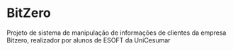 # BitZero
Projeto de sistema de manipulação de informações de clientes da empresa Bitzero, realizador por alunos de ESOFT da UniCesumar
